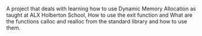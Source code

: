 A project that deals with learning how to use Dynamic Memory Allocation as taught  at ALX Holberton School, How to use the exit function and What are the functions calloc and realloc from the standard library and how to use them.
